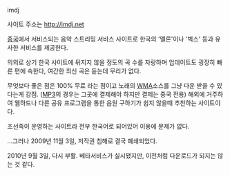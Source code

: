 imdj  

사이트 주소는 <http://imdj.net>

[중국](%EC%A4%91%EA%B5%AD.md)에서 서비스되는 음악 스트리밍 서비스 사이트로 한국의 '멜론'이나 '벅스' 등과 유사한
서비스를 제공한다.

의외로 상기 한국 사이트에 뒤지지 않을 정도의 곡 수를 자랑하며 업데이트도 굉장히 빠른 편에 속한다, 여간한 최신 곡은 듣는데 무리가 없다.  

무엇보다 좋은 점은 100% 무료 라는 점이고 노래의 [WMA](WMA.md)소스를 그냥 다운 받을 수 있다는게 강점.
([MP3](MP3.md)의 경우는 그곳에 결제해야 하지만 결제는 중국 전용) 해외에 거주하여 웹하드나 다른 공유 프로그램을 통한 음원
구하기가 쉽지 않을때 추천하는 사이트이다.

조선족이 운영하는 사이트라 전부 한국어로 되어있어 이용에 문제가 없다.  

...그러나 2009년 11월 3일, 저작권 침해로 결국 폐쇄되었다.  

2010년 9월 3일, 다시 부활. 베타서비스가 실시됐지만, 이전처럼 다운로드가 되지는 않는 것 같다.  

